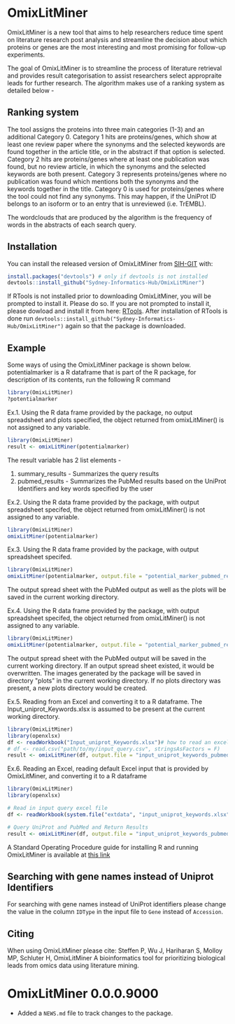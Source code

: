 # OmixLitMiner
OmixLitMiner is a new tool that aims to help researchers reduce time spent on literature research post analysis and streamline the decision about which proteins or genes are the most interesting and most promising for follow-up experiments.

<!-- badges: start -->
<!-- badges: end -->

The goal of OmixLitMiner is to streamline the process of literature retrieval and provides result categorisation to assist researchers select appropraite leads for further research. The algorithm makes use of a ranking system as detailed below - 

## Ranking system
The tool assigns the proteins into three main categories (1-3) and an additional Category 0. Category 1 hits are proteins/genes, which show at least one review paper where the synonyms and the selected keywords are found together in the article title, or in the abstract if that option is selected. Category 2 hits are proteins/genes where at least one publication was found, but no review article, in which the synonyms and the selected keywords are both present. Category 3 represents proteins/genes where no publication was found which mentions both the synonyms and the keywords together in the title. Category 0 is used for proteins/genes where the tool could not find any synonyms. This may happen, if the UniProt ID belongs to an isoform or to an entry that is unreviewed (i.e. TrEMBL). 

The wordclouds that are produced by the algorithm is the frequency of words in the abstracts of each search query.

## Installation

You can install the released version of OmixLitMiner from [SIH-GIT](https://github.com/Sydney-Informatics-Hub/OmixLitMiner) with:

``` r
install.packages("devtools") # only if devtools is not installed
devtools::install_github("Sydney-Informatics-Hub/OmixLitMiner")
```

If RTools is not installed prior to downloading OmixLitMiner, you will be prompted to install it. Please do so.
If you are not prompted to install it, please dowload and install it from here: [RTools](https://cran.r-project.org/bin/windows/Rtools/).
After installation of RTools is done run `devtools::install_github("Sydney-Informatics-Hub/OmixLitMiner")` again so that the package is downloaded.

## Example

Some ways of using the OmixLitMiner package is shown below.
potentialmarker is a R dataframe that is part of the R package, for description of its contents, run the following R command
``` r
library(OmixLitMiner)
?potentialmarker
```

Ex.1. Using the R data frame provided by the package, no output spreadsheet and plots specified, the object returned from omixLitMiner() is not assigned to any variable.
``` r
library(OmixLitMiner)
result <- omixLitMiner(potentialmarker)
```
The result variable has 2 list elements - 
1. summary_results - Summarizes the query results 
2. pubmed_results - Summarizes the PubMed results based on the UniProt Identifiers and key words specified by the user

Ex.2. Using the R data frame provided by the package, with output spreadsheet specifed, the object returned from omixLitMiner() is not assigned to any variable.
``` r
library(OmixLitMiner)
omixLitMiner(potentialmarker)
```

Ex.3. Using the R data frame provided by the package, with output spreadsheet specifed.
``` r
library(OmixLitMiner)
omixLitMiner(potentialmarker, output.file = "potential_marker_pubmed_results.xlsx")
```
The output spread sheet with the PubMed output as well as the plots will be saved in the current working directory.

Ex.4. Using the R data frame provided by the package, with output spreadsheet specifed, the object returned from omixLitMiner() is not assigned to any variable.
``` r
library(OmixLitMiner)
omixLitMiner(potentialmarker, output.file = "potential_marker_pubmed_results.xlsx", plots.dir = "plots")
```
The output spread sheet with the PubMed output will be saved in the current working directory. If an output spread sheet existed, it would be overwritten.
The images generated by the package will be saved in directory "plots" in the current working directory. If no plots directory was present, a new plots directory would be created.

Ex.5. Reading from an Excel and converting it to a R dataframe. The Input_uniprot_Keywords.xlsx is assumed to be present at the current working directory.
``` r
library(OmixLitMiner)
library(openxlsx)
df <- readWorkbook("Input_uniprot_Keywords.xlsx")# how to read an excel file on your computer
# df <- read.csv("path/to/my/input_query.csv", stringsAsFactors = F)     # how to read a csv file on your computer
result <- omixLitMiner(df, output.file = "input_uniprot_keywords_pubmed_results.xlsx", plots.dir = "plots")
```

Ex.6. Reading an Excel, reading default Excel input that is provided by OmixLitMiner, and converting it to a R dataframe
``` r
library(OmixLitMiner)
library(openxlsx)

# Read in input query excel file
df <- readWorkbook(system.file("extdata", "input_uniprot_keywords.xlsx", package="OmixLitMiner")) #read demo data from package

# Query UniProt and PubMed and Return Results
result <- omixLitMiner(df, output.file = "input_uniprot_keywords_pubmed_results.xlsx", plots.dir = "plots")
```

A Standard Operating Procedure guide for installing R and running OmixLitMiner is available at [this link](https://github.com/Sydney-Informatics-Hub/OmixLitMiner/blob/master/OmixLitMiner%20SOP.pdf)

## Searching with gene names instead of Uniprot Identifiers
For searching with gene names instead of UniProt identifiers please change the value in the column `IDType` in the input file to `Gene` instead of `Accession`.

## Citing
When using OmixLitMiner please cite: Steffen P, Wu J, Hariharan S, Molloy MP, Schluter H, OmixLitMiner A bioinformatics tool for prioritizing biological leads from omics data using literature mining.
# OmixLitMiner 0.0.0.9000

* Added a `NEWS.md` file to track changes to the package.
